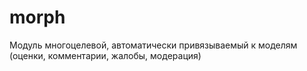 # morph
Модуль многоцелевой, автоматически привязываемый к моделям (оценки, комментарии, жалобы, модерация)

